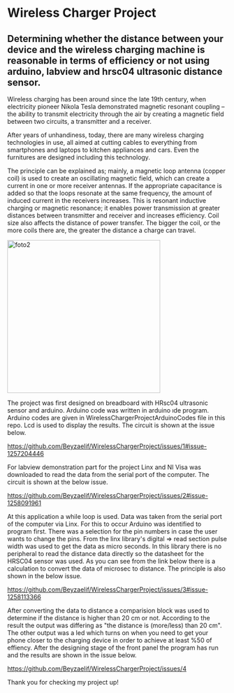 # Wireless Charger Project
## Determining whether the distance between your device and the wireless charging machine is reasonable in terms of efficiency or not using arduino, labview and hrsc04 ultrasonic distance sensor.


Wireless charging has been around since the late 19th century, when electricity pioneer Nikola Tesla demonstrated magnetic resonant coupling – the ability to transmit electricity through the air by creating a magnetic field between two circuits, a transmitter and a receiver.

After years of unhandiness, today, there are many wireless charging technologies in use, all aimed at cutting cables to everything from smartphones and laptops to kitchen appliances and cars. Even the furnitures are designed including this technology. 

The principle can be explained as; mainly, a magnetic loop antenna (copper coil) is used to create an oscillating magnetic field, which can create a current in one or more receiver antennas. If the appropriate capacitance is added so that the loops resonate at the same frequency, the amount of induced current in the receivers increases. This is resonant inductive charging or magnetic resonance; it enables power transmission at greater distances between transmitter and receiver and increases efficiency. Coil size also affects the distance of power transfer. The bigger the coil, or the more coils there are, the greater the distance a charge can travel. 



<img width="350" alt="foto2" src="https://user-images.githubusercontent.com/79105577/171506748-c2880be2-de97-4726-b97d-f5bdeea9fe6d.png">


The project was first designed on breadboard with HRsc04 ultrasonic sensor and arduino. Arduino code was written in arduino ıde program. Arduino codes are given in WirelessChargerProjectArduinoCodes file in this repo. Lcd is used to display the results. The circuit is shown at the issue below.

https://github.com/Beyzaelif/WirelessChargerProject/issues/1#issue-1257204446

For labview demonstration part for the project Linx and NI Visa was downloaded to read the data from the serial port of the computer. The circuit is shown at the  below issue. 

https://github.com/Beyzaelif/WirelessChargerProject/issues/2#issue-1258091961

At this application a while loop is used. Data was taken from the serial port of the computer via Linx. For this to occur Arduino was identified to program first. There was a selection for the pin numbers in case the user wants to change the pins. From the linx library's digital => read section pulse width was used to get the data as micro seconds. In this library there is no peripheral to read the distance data directly so the datasheet for the HRSC04 sensor was used. As you can see from the link below there is a calculation to convert the data of microsec to distance. The principle is also shown in the below issue. 

https://github.com/Beyzaelif/WirelessChargerProject/issues/3#issue-1258113366


After converting the data to distance a comparision block was used to determine if the distance is higher than 20 cm or not. According to the result the output was differing as "the distance is (more/less) than 20 cm". The other output was a led which turns on when you need to get your phone closer to the charging device in order to achieve at least %50 of effiency. After the designing stage of the front panel the program has run and the results are shown in the issue below.


https://github.com/Beyzaelif/WirelessChargerProject/issues/4


Thank you for checking my project up! 















